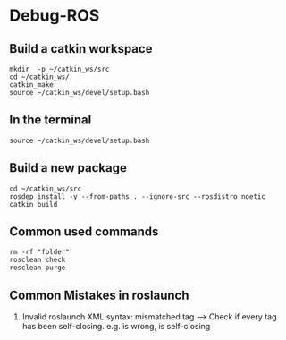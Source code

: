 # Debug-ROS
## Build a catkin workspace
```
mkdir  -p ~/catkin_ws/src
cd ~/catkin_ws/
catkin_make
source ~/catkin_ws/devel/setup.bash
```
## In the terminal
```
source ~/catkin_ws/devel/setup.bash
```
## Build a new package
```
cd ~/catkin_ws/src
rosdep install -y --from-paths . --ignore-src --rosdistro noetic
catkin build
```
## Common used commands
```
rm -rf "folder"
rosclean check 
rosclean purge

```


## Common Mistakes in roslaunch 
1. Invalid roslaunch XML syntax: mismatched tag
--> Check if every tag has been self-closing. e.g. <arg hhhhh > is wrong, <arg hhhh /> is self-closing
